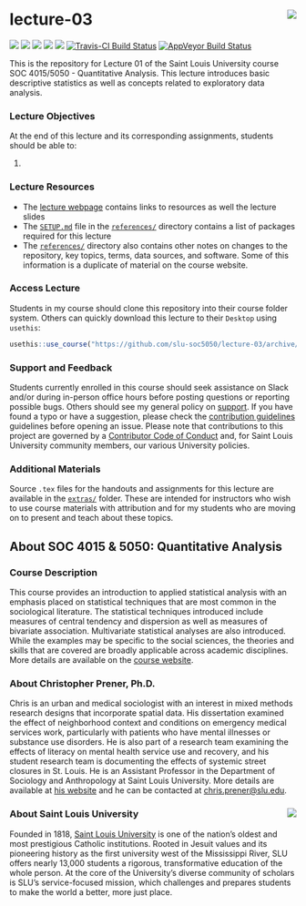 lecture-03 <img src="https://slu-soc5050.github.io/images/logo.png" align="right" />
===========================================================
[![](https://img.shields.io/badge/semester-fall%202018-yellow.svg)](https://github.com/slu-soc5050/lecture-03)
[![](https://img.shields.io/badge/release-draft-red.svg)](https://github.com/slu-soc5050/lecture-03)
[![](https://img.shields.io/github/release/slu-soc5050/lecture-03.svg?label=version)](https://github.com/slu-soc5050/lecture-03/releases)
[![](https://img.shields.io/github/last-commit/slu-soc5050/lecture-03.svg)](https://github.com/slu-soc5050/lecture-03/commits/master)
[![](https://img.shields.io/github/repo-size/slu-soc5050/lecture-03.svg)](https://github.com/slu-soc5050/lecture-03)
[![Travis-CI Build Status](https://travis-ci.org/slu-soc5050/lecture-03.svg?branch=master)](https://travis-ci.org/slu-soc5050/lecture-03)
[![AppVeyor Build Status](https://ci.appveyor.com/api/projects/status/github/slu-soc5050/lecture-03?branch=master&svg=true)](https://ci.appveyor.com/project/chris-prener/lecture-03)

This is the repository for Lecture 01 of the Saint Louis University course SOC 4015/5050 - Quantitative Analysis. This lecture introduces basic descriptive statistics as well as concepts related to exploratory data analysis.

### Lecture Objectives
At the end of this lecture and its corresponding assignments, students should be able to:

1.

### Lecture Resources

* The [lecture webpage](https://slu-soc5050.github.io/lecture-03) contains links to resources as well the lecture slides
* The [`SETUP.md`](/references/SETUP.md) file in the [`references/`](/references) directory contains a list of packages required for this lecture
* The [`references/`](/references) directory also contains other notes on changes to the repository, key topics, terms, data sources, and software. Some of this information is a duplicate of material on the course website.

### Access Lecture
Students in my course should clone this repository into their course folder system. Others can quickly download this lecture to their `Desktop` using `usethis`:

```r
usethis::use_course("https://github.com/slu-soc5050/lecture-03/archive/master.zip")
```

### Support and Feedback
Students currently enrolled in this course should seek assistance on Slack and/or during in-person office hours before posting questions or reporting possible bugs. Others should see my general policy on [support](.github/SUPPORT.md). If you have found a typo or have a suggestion, please check the [contribution guidelines](.github/CONTRIBUTING.md) guidelines before opening an issue. Please note that contributions to this project are governed by a [Contributor Code of Conduct](.github/CODE_OF_CONDUCT.md) and, for Saint Louis University community members, our various University policies.

### Additional Materials
Source `.tex` files for the handouts and assignments for this lecture are available in the [`extras/`](/extras) folder. These are intended for instructors who wish to use course materials with attribution and for my students who are moving on to present and teach about these topics.

## About SOC 4015 & 5050: Quantitative Analysis
### Course Description
This course provides an introduction to applied statistical analysis with an emphasis placed on statistical techniques that are most common in the sociological literature. The statistical techniques introduced include measures of central tendency and dispersion as well as measures of bivariate association. Multivariate statistical analyses are also introduced. While the examples may be specific to the social sciences, the theories and skills that are covered are broadly applicable across academic disciplines. More details are available on the [course website](https://slu-soc5050.github.io).

### About Christopher Prener, Ph.D.
Chris is an urban and medical sociologist with an interest in mixed methods research designs that incorporate spatial data. His dissertation examined the effect of neighborhood context and conditions on emergency medical services work, particularly with patients who have mental illnesses or substance use disorders. He is also part of a research team examining the effects of literacy on mental health service use and recovery, and his student research team is documenting the effects of systemic street closures in St. Louis. He is an Assistant Professor in the Department of Sociology and Anthropology at Saint Louis University. More details are available at [his website](https://chris-prener.github.io) and he can be contacted at [chris.prener@slu.edu](mailto:chris.prener@slu.edu).

### About Saint Louis University <img src="https://slu-soc5650.github.io/images/sluLogo.png" align="right" />
Founded in 1818, [Saint Louis University](http://wwww.slu.edu) is one of the nation’s oldest and most prestigious Catholic institutions. Rooted in Jesuit values and its pioneering history as the first university west of the Mississippi River, SLU offers nearly 13,000 students a rigorous, transformative education of the whole person. At the core of the University’s diverse community of scholars is SLU’s service-focused mission, which challenges and prepares students to make the world a better, more just place.
